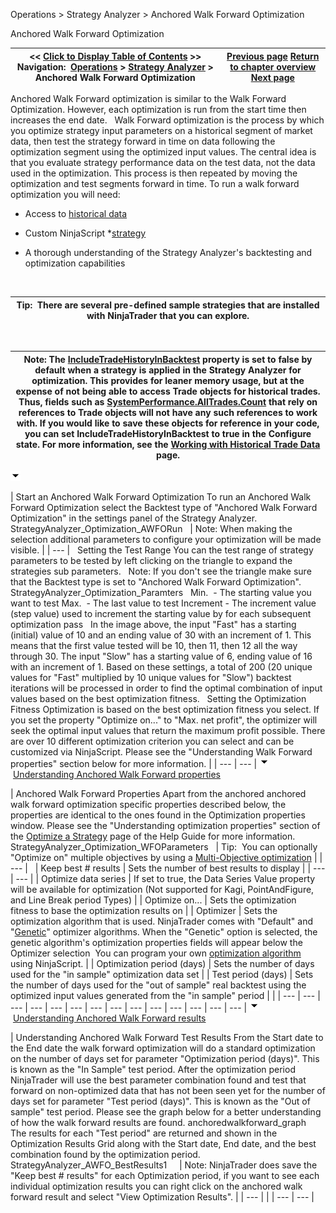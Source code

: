 ﻿
Operations \> Strategy Analyzer \> Anchored Walk Forward Optimization

Anchored Walk Forward Optimization

| \<\< [Click to Display Table of Contents](anchored-walk-forward-optimiza.md) \>\> **Navigation:**     [Operations](operations.md) \> [Strategy Analyzer](strategy_analyzer.md) \> Anchored Walk Forward Optimization | [Previous page](walk_forward_optimize_a_strate.md) [Return to chapter overview](strategy_analyzer.md) [Next page](multi-objective_optimization.md) |
| --- | --- |
Anchored Walk Forward optimization is similar to the Walk Forward Optimization. However, each optimization is run from the start time then increases the end date.
 
Walk Forward optimization is the process by which you optimize strategy input parameters on a historical segment of market data, then test the strategy forward in time on data following the optimization segment using the optimized input values. The central idea is that you evaluate strategy performance data on the test data, not the data used in the optimization. This process is then repeated by moving the optimization and test segments forward in time. To run a walk forward optimization you will need:
 
- Access to [historical data](data_by_provider.md)

- Custom NinjaScript \*[strategy](strategy.md) 

- A thorough understanding of the Strategy Analyzer's backtesting and optimization capabilities

 

| Tip:  There are several pre\-defined sample strategies that are installed with NinjaTrader that you can explore. |
| --- |
 

| Note: The [IncludeTradeHistoryInBacktest](includetradehistoryinbacktest.md) property is set to false by default when a strategy is applied in the Strategy Analyzer for optimization. This provides for leaner memory usage, but at the expense of not being able to access Trade objects for historical trades. Thus, fields such as [SystemPerformance.AllTrades.Count](alltrades.md) that rely on references to Trade objects will not have any such references to work with. If you would like to save these objects for reference in your code, you can set IncludeTradeHistoryInBacktest to true in the Configure state. For more information, see the [Working with Historical Trade Data](strategyanalyzer_properties_2.md) page. |
| --- |
![tog_minus](tog_minus.gif)

| Start an Anchored Walk Forward Optimization To run an Anchored Walk Forward Optimization select the Backtest type of "Anchored Walk Forward Optimization" in the settings panel of the Strategy Analyzer.    StrategyAnalyzer_Optimization_AWFORun     | Note: When making the selection additional parameters to configure your optimization will be made visible. | | --- |      Setting the Test Range You can the test range of strategy parameters to be tested by left clicking on the triangle to expand the strategies sub parameters.   Note: If you don't see the triangle make sure that the Backtest type is set to "Anchored Walk Forward Optimization".   StrategyAnalyzer_Optimization_Paramters   Min.  \- The starting value you want to test  Max.  \- The last value to test  Increment \- The increment value (step value) used to increment the starting value by for each subsequent optimization pass   In the image above, the input "Fast" has a starting (initial) value of 10 and an ending value of 30 with an increment of 1\. This means that the first value tested will be 10, then 11, then 12 all the way through 30\. The input "Slow" has a starting value of 6, ending value of 16 with an increment of 1\. Based on these settings, a total of 200 (20 unique values for "Fast" multiplied by 10 unique values for "Slow") backtest iterations will be processed in order to find the optimal combination of input values based on the best optimization fitness.   Setting the Optimization Fitness  Optimization is based on the best optimization fitness you select. If you set the property "Optimize on..." to "Max. net profit", the optimizer will seek the optimal input values that return the maximum profit possible. There are over 10 different optimization criterion you can select and can be customized via NinjaScript. Please see the "Understanding Walk Forward properties" section below for more information. |
| --- | --- |
![tog_minus](tog_minus.gif)        [Understanding Anchored Walk Forward properties](javascript:HMToggle('toggle','UnderstandingAnchoredWalkForwardProperties','UnderstandingAnchoredWalkForwardProperties_ICON'))

| Anchored Walk Forward Properties Apart from the anchored anchored walk forward optimization specific properties described below, the properties are identical to the ones found in the Optimization properties window. Please see the "Understanding optimization properties" section of the [Optimize a Strategy](optimize_a_strategy.md) page of the Help Guide for more information.   StrategyAnalyzer_Optimization_WFOParameters     | Tip:  You can optionally "Optimize on" multiple objectives by using a [Multi\-Objective optimization](multi-objective_optimization.md) | | --- |        | Keep best \# results | Sets the number of best results to display | | --- | --- | | Optimize data series | If set to true, the Data Series Value property will be available for optimization (Not supported for Kagi, PointAndFigure, and Line Break period Types) | | Optimize on... | Sets the optimization fitness to base the optimization results on | | Optimizer | Sets the optimization algorithm that is used. NinjaTrader comes with "Default" and "[Genetic](genetic_algorithm.md)" optimizer algorithms. When the "Genetic" option is selected, the genetic algorithm's optimization properties fields will appear below the Optimizer selection  You can program your own [optimization algorithm](optimizer.md) using NinjaScript. | | Optimization period (days) | Sets the number of days used for the "in sample" optimization data set | | Test period (days) | Sets the number of days used for the "out of sample" real backtest using the optimized input values generated from the "in sample" period | |
| --- | --- | --- | --- | --- | --- | --- | --- | --- | --- | --- | --- | --- | --- |
![tog_minus](tog_minus.gif)        [Understanding Anchored Walk Forward results](javascript:HMToggle('toggle','UnderstandingAnchoredWalkForwardResults','UnderstandingAnchoredWalkForwardResults_ICON'))

| Understanding Anchored Walk Forward Test Results From the Start date to the End date the walk forward optimization will do a standard optimization on the number of days set for parameter "Optimization period (days)". This is known as the "In Sample" test period. After the optimization period NinjaTrader will use the best parameter combination found and test that forward on non\-optimized data that has not been seen yet for the number of days set for parameter "Test period (days)". This is known as the "Out of sample" test period. Please see the graph below for a better understanding of how the walk forward results are found. anchoredwalkforward_graph   The results for each "Test period" are returned and shown in the Optimization Results Grid along with the Start date, End date, and the best combination found by the optimization period.   StrategyAnalyzer_AWFO_BestResults1       | Note: NinjaTrader does save the "Keep best \# results" for each Optimization period, if you want to see each individual optimization results you can right click on the anchored walk forward result and select "View Optimization Results". | | --- | |
| --- | --- |

